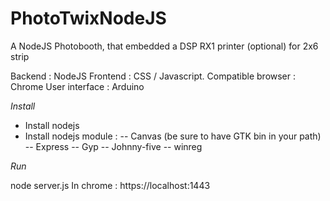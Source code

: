 PhotoTwixNodeJS
===============

A NodeJS Photobooth, that embedded a DSP RX1 printer (optional) for 2x6 strip

Backend : NodeJS
Frontend : CSS / Javascript.
Compatible browser : Chrome
User interface : Arduino

*Install*

- Install nodejs
- Install nodejs module :
-- Canvas (be sure to have GTK bin in your path)
-- Express
-- Gyp
-- Johnny-five
-- winreg

*Run*

node server.js
In chrome : https://localhost:1443